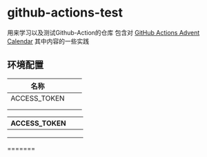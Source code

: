 # github-actions-test
用来学习以及测试Github-Action的仓库
包含对 [GitHub Actions Advent Calendar](https://www.edwardthomson.com/blog/github_actions_1_cicd_triggers.html) 其中内容的一些实践

## 环境配置
| 名称         |      |      |
| ------------ | ---- | ---- |
| ACCESS_TOKEN |      |      |
|              |      |      |
|              |      |      |

| ACCESS_TOKEN |      |      |
| ------------ | ---- | ---- |
|              |      |      |
|              |      |      |
|              |      |      |

=======


